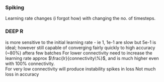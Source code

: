 
### Spiking

Learning rate changes (i forgot how) with changing the no. of timesteps. 

### DEEP R
is more sensitive to the initial learning rate - ie 1, 1e-1 are slow but 5e-1 is ideal; however still capable of converging fairly quickly to high accuracy (~80%) aftera  few batches
For lower connectivity need to increase the learning rate approx $\frac{lr}{connectivity\%}$, and is much higher even with 100% connectivity.  
For very low connectivity will produce instability spikes in loss
Not much loss in accuracy